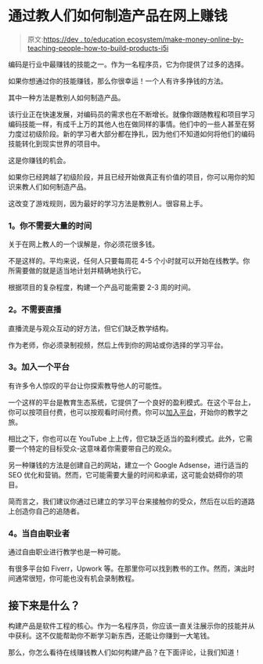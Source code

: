 # 通过教人们如何制造产品在网上赚钱

> 原文:[https://dev . to/education ecosystem/make-money-online-by-teaching-people-how-to-build-products-i5i](https://dev.to/educationecosystem/make-money-online-by-teaching-people-how-to-build-products-i5i)

编码是行业中最赚钱的技能之一。作为一名程序员，它为你提供了过多的选择。

如果你想通过你的技能赚钱，那么你很幸运！一个人有许多挣钱的方法。

其中一种方法是教别人如何制造产品。

该行业正在快速发展，对编码员的需求也在不断增长。就像你跟随教程和项目学习编码技能一样，有成千上万的其他人也在做同样的事情。他们中的一些人甚至在努力度过初级阶段。新的学习者大部分都在挣扎，因为他们不知道如何将他们的编码技能转化到现实世界的项目中。

这是你赚钱的机会。

如果你已经跨越了初级阶段，并且已经开始做真正有价值的项目，你可以用你的知识来教人们如何制造产品。

这改变了游戏规则，因为最好的学习方法是教别人。很容易上手。

### [](#1-you-do-not-need-a-significant-amount-of-time)1。你不需要大量的时间

关于在网上教人的一个误解是，你必须花很多钱。

不是这样的。平均来说，任何人只要每周花 4-5 个小时就可以开始在线教学。你所需要做的就是适当地计划并精确地执行它。

根据项目的复杂程度，构建一个产品可能需要 2-3 周的时间。

### [](#2-no-need-to-live-stream)2。不需要直播

直播流是与观众互动的好方法，但它们缺乏教学结构。

作为老师，你必须录制视频，然后上传到你的网站或你选择的学习平台。

### [](#3-join-a-platform)3。加入一个平台

有许多令人惊叹的平台让你探索教导他人的可能性。

一个这样的平台是教育生态系统，它提供了一个良好的盈利模式。在这个平台上，你可以按项目付费，也可以按观看时间付费。你可以[加入平台](https://www.education-ecosystem.com/creators)，开始你的教学之旅。

相比之下，你也可以在 YouTube 上上传，但它缺乏适当的盈利模式。此外，它需要一个特定的目标受众-这意味着你需要带自己的观众。

另一种赚钱的方法是创建自己的网站，建立一个 Google Adsense，进行适当的 SEO 优化和营销。然而，它可能需要大量的时间和承诺，这可能会妨碍你的项目。

简而言之，我们建议你通过已建立的学习平台来接触你的受众，然后在以后的道路上创造你自己的追随者。

### [](#4-freelancing)4。当自由职业者

通过自由职业进行教学也是一种可能。

有很多平台如 Fiverr，Upwork 等。在那里你可以找到教书的工作。然而，演出时间通常很短，你可能也没有机会录制教程。

## [](#whats-next)接下来是什么？

构建产品是软件工程的核心。作为一名程序员，你应该一直关注展示你的技能并从中获利。这不仅能帮助你不断学习新东西，还能让你赚到一大笔钱。

那么，你怎么看待在线赚钱教人们如何构建产品？在下面评论，让我们知道！